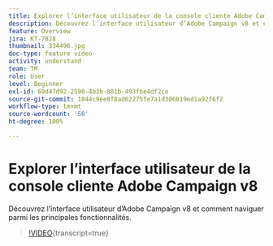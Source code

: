 ```yaml
---
title: Explorer l’interface utilisateur de la console cliente Adobe Campaign v8
description: Découvrez l’interface utilisateur d’Adobe Campaign v8 et comment naviguer parmi les principales fonctionnalités.
feature: Overview
jira: KT-7828
thumbnail: 334496.jpg
doc-type: feature video
activity: understand
team: TM
role: User
level: Beginner
exl-id: 69d47d92-2590-4b3b-801b-493fbe4df2ce
source-git-commit: 1844c9ee8f8ad62275fe7a1d306019ed1a92f6f2
workflow-type: tm+mt
source-wordcount: '50'
ht-degree: 100%

---
```


# Explorer l’interface utilisateur de la console cliente Adobe Campaign v8

Découvrez l’interface utilisateur d’Adobe Campaign v8 et comment naviguer parmi les principales fonctionnalités.

>[!VIDEO](https://video.tv.adobe.com/v/3426437?quality=12&learn=on&captions=fre_fr){transcript=true}

